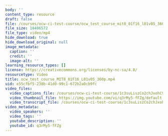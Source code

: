 ```yaml
---
body: ''
content_type: resource
draft: false
file: /courses/ocw-ci-test-course/ocw_test_course_mit8_01f16_l01v05_360p_360p_16_9.mp4
file_size: 18406572
file_type: video/mp4
hide_download: true
hide_download_original: null
image_metadata:
  caption: ''
  credit: ''
  image-alt: ''
learning_resource_types: []
license: https://creativecommons.org/licenses/by-nc-sa/4.0/
resourcetype: Video
title: ocw_test_course_MIT8_01F16_L01v05_360p.mp4
uid: e55cfbf5-238b-41d0-99c1-672b2a0cb9fc
video_files:
  video_captions_file: /courses/ocw-ci-test-course/1c3suLiszCo2chJxohC9k-fLIqJMigbSO_transcript.webvtt
  video_thumbnail_file: https://img.youtube.com/vi/q3rMy5-fFZg/default.jpg
  video_transcript_file: /courses/ocw-ci-test-course/1c3suLiszCo2chJxohC9k-fLIqJMigbSO_transcript.pdf
video_metadata:
  video_speakers: ''
  video_tags: ''
  youtube_description: ''
  youtube_id: q3rMy5-fFZg
---
```

